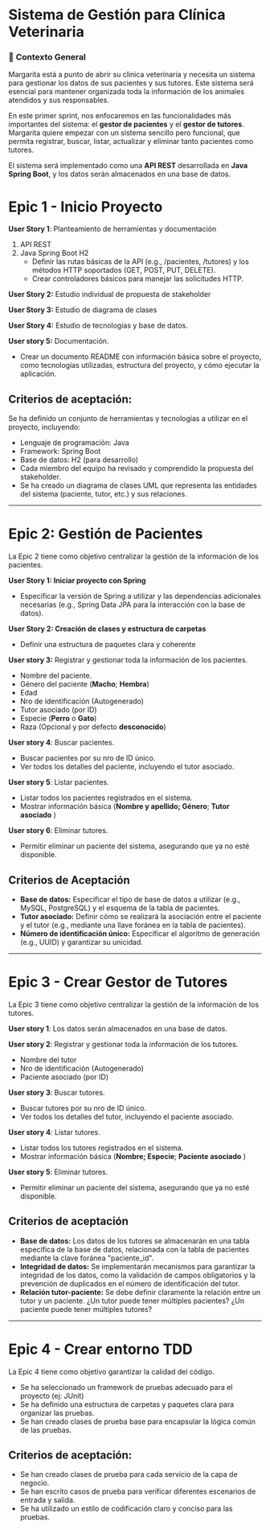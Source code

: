 # Sistema de Gestión para Clínica Veterinaria

### 🏁 **Contexto General**

Margarita está a punto de abrir su clínica veterinaria y necesita un sistema para gestionar los datos de sus pacientes y sus tutores. Este sistema será esencial para mantener organizada toda la información de los animales atendidos y sus responsables.

En este primer sprint, nos enfocaremos en las funcionalidades más importantes del sistema: el **gestor de pacientes** y el **gestor de tutores**. Margarita quiere empezar con un sistema sencillo pero funcional, que permita registrar, buscar, listar, actualizar y eliminar tanto pacientes como tutores.

El sistema será implementado como una **API REST** desarrollada en **Java Spring Boot**, y los datos serán almacenados en una base de datos.

# **Epic 1 - Inicio Proyecto**

**User Story 1**: Planteamiento de herramientas y documentación

1. API REST
2. Java Spring Boot H2
    - Definir las rutas básicas de la API (e.g., /pacientes, /tutores) y los métodos HTTP soportados (GET, POST, PUT, DELETE).
    - Crear controladores básicos para manejar las solicitudes HTTP.

**User Story 2:** Estudio individual de propuesta de stakeholder

**User Story 3:** Estudio de diagrama de clases

**User Story 4:** Estudio de tecnologías y base de datos.

**User story 5:** Documentación.

- Crear un documento README con información básica sobre el proyecto, como tecnologías utilizadas, estructura del proyecto, y cómo ejecutar la aplicación.

## Criterios de aceptación:

Se ha definido un conjunto de herramientas y tecnologías a utilizar en el proyecto, incluyendo:

- Lenguaje de programación: Java
- Framework: Spring Boot
- Base de datos: H2 (para desarrollo)
- Cada miembro del equipo ha revisado y comprendido la propuesta del stakeholder.
- Se ha creado un diagrama de clases UML que representa las entidades del sistema (paciente, tutor, etc.) y sus relaciones.

---

# **Epic 2: Gestión de Pacientes**

La Epic 2 tiene como objetivo centralizar la gestión de la información de los pacientes.

**User Story 1: Iniciar proyecto con Spring**

- Especificar la versión de Spring a utilizar y las dependencias adicionales necesarias (e.g., Spring Data JPA para la interacción con la base de datos).

**User Story 2: Creación de clases y estructura de carpetas**

- Definir una estructura de paquetes clara y coherente

**User story 3:** Registrar y gestionar toda la información de los pacientes.

- Nombre del paciente.
- Género del paciente (**Macho**; **Hembra**)
- Edad
- Nro de identificación (Autogenerado)
- Tutor asociado (por ID)
- Especie (**Perro** o **Gato**)
- Raza (Opcional y por defecto **desconocido**)

**User story 4**: Buscar pacientes.

- Buscar pacientes por su nro de ID único.
- Ver todos los detalles del paciente, incluyendo el tutor asociado.

**User story 5**: Listar pacientes.

- Listar todos los pacientes registrados en el sistema.
- Mostrar información básica (**Nombre y apellido; Género**; **Tutor asociado** )

**User story 6**: Eliminar tutores.

- Permitir eliminar un paciente del sistema, asegurando que ya no esté disponible.

## Criterios de Aceptación

- **Base de datos:** Especificar el tipo de base de datos a utilizar (e.g., MySQL, PostgreSQL) y el esquema de la tabla de pacientes.
- **Tutor asociado:** Definir cómo se realizará la asociación entre el paciente y el tutor (e.g., mediante una llave foránea en la tabla de pacientes).
- **Número de identificación único:** Especificar el algoritmo de generación (e.g., UUID) y garantizar su unicidad.

---

# Epic 3 - Crear Gestor de Tutores

La Epic 3 tiene como objetivo centralizar la gestión de la información de los tutores.

**User story 1**: Los datos serán almacenados en una base de datos.

**User story 2**: Registrar y gestionar toda la información de los tutores.

- Nombre del tutor
- Nro de identificación (Autogenerado)
- Paciente asociado (por ID)

**User story 3**: Buscar tutores.

- Buscar tutores por su nro de ID único.
- Ver todos los detalles del tutor, incluyendo el paciente asociado.

**User story 4**: Listar tutores.

- Listar todos los tutores registrados en el sistema.
- Mostrar información básica (**Nombre; Especie**; **Paciente asociado** )

**User story 5**: Eliminar tutores.

- Permitir eliminar un paciente del sistema, asegurando que ya no esté disponible.

## Criterios de aceptación

- **Base de datos:** Los datos de los tutores se almacenarán en una tabla específica de la base de datos, relacionada con la tabla de pacientes mediante la clave foránea "paciente_id".
- **Integridad de datos:** Se implementarán mecanismos para garantizar la integridad de los datos, como la validación de campos obligatorios y la prevención de duplicados en el número de identificación del tutor.
- **Relación tutor-paciente:** Se debe definir claramente la relación entre un tutor y un paciente. ¿Un tutor puede tener múltiples pacientes? ¿Un paciente puede tener múltiples tutores?

---

# **Epic 4 - Crear entorno TDD**

La Epic 4 tiene como objetivo garantizar la calidad del código.

- Se ha seleccionado un framework de pruebas adecuado para el proyecto (ej: JUnit)
- Se ha definido una estructura de carpetas y paquetes clara para organizar las pruebas.
- Se han creado clases de prueba base para encapsular la lógica común de las pruebas.

## Criterios de aceptación:

- Se han creado clases de prueba para cada servicio de la capa de negocio.
- Se han escrito casos de prueba para verificar diferentes escenarios de entrada y salida.
- Se ha utilizado un estilo de codificación claro y conciso para las pruebas.